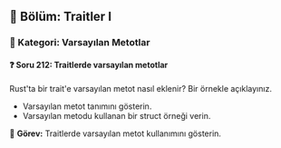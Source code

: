 ## 📘 Bölüm: Traitler I  
### 🔹 Kategori: Varsayılan Metotlar  
#### ❓ Soru 212: Traitlerde varsayılan metotlar

Rust'ta bir trait'e varsayılan metot nasıl eklenir? Bir örnekle açıklayınız.

- Varsayılan metot tanımını gösterin.
- Varsayılan metodu kullanan bir struct örneği verin.

🔧 **Görev:** Traitlerde varsayılan metot kullanımını gösterin.

